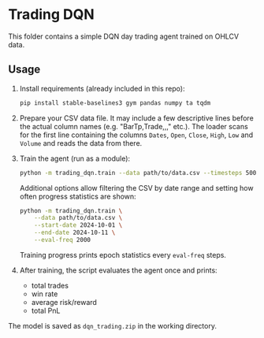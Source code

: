 # Trading DQN

This folder contains a simple DQN day trading agent trained on OHLCV data.

## Usage

1. Install requirements (already included in this repo):
   ```bash
   pip install stable-baselines3 gym pandas numpy ta tqdm
   ```

2. Prepare your CSV data file.  It may include a few descriptive lines before the
   actual column names (e.g. "BarTp,Trade,,," etc.).  The loader scans for the
   first line containing the columns `Dates`, `Open`, `Close`, `High`, `Low` and
   `Volume` and reads the data from there.

3. Train the agent (run as a module):
   ```bash
   python -m trading_dqn.train --data path/to/data.csv --timesteps 50000 --min_trades 5
   ```
   Additional options allow filtering the CSV by date range and setting how often
   progress statistics are shown:
   ```bash
   python -m trading_dqn.train \
       --data path/to/data.csv \
       --start-date 2024-10-01 \
       --end-date 2024-10-11 \
       --eval-freq 2000
   ```
   Training progress prints epoch statistics every `eval-freq` steps.

4. After training, the script evaluates the agent once and prints:
   - total trades
   - win rate
   - average risk/reward
   - total PnL

The model is saved as `dqn_trading.zip` in the working directory.